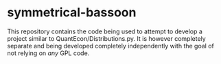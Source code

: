 # symmetrical-bassoon

This repository contains the code being used to attempt to develop a project similar to QuantEcon/Distributions.py. It is however completely separate and being developed completely independently with the goal of not relying on _any_ GPL code.
